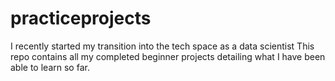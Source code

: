 # practiceprojects
I recently started my transition into the tech space as a data scientist
This repo contains all my completed beginner projects detailing what I have been able to learn so far.

